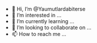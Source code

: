 - 👋 Hi, I’m @Yaumutlardabiterse
- 👀 I’m interested in ...
- 🌱 I’m currently learning ...
- 💞️ I’m looking to collaborate on ...
- 📫 How to reach me ...

<!---
Yaumutlardabiterse/Yaumutlardabiterse is a ✨ special ✨ repository because its `README.md` (this file) appears on your GitHub profile.
You can click the Preview link to take a look at your changes.
--->
